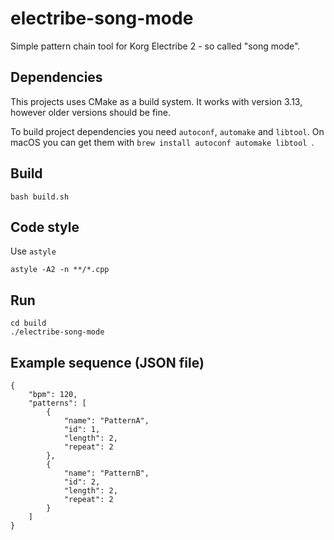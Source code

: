 # electribe-song-mode

Simple pattern chain tool for Korg Electribe 2 - so called "song mode".

## Dependencies

This projects uses CMake as a build system. It works with version 3.13, however older versions should be fine.

To build project dependencies you need `autoconf`, `automake` and `libtool`.
On macOS you can get them with `brew install autoconf automake libtool `.

## Build
```
bash build.sh
```

## Code style

Use `astyle`
```
astyle -A2 -n **/*.cpp
```

## Run
```
cd build
./electribe-song-mode
```

## Example sequence (JSON file)
```
{
    "bpm": 120,
    "patterns": [
        {
            "name": "PatternA",
            "id": 1,
            "length": 2,
            "repeat": 2
        },
        {
            "name": "PatternB",
            "id": 2,
            "length": 2,
            "repeat": 2
        }
    ]
}
```
